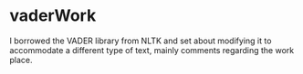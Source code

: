 # vaderWork
I borrowed the VADER library from NLTK and set about modifying it to accommodate a different type of text, mainly comments regarding the work place. 
